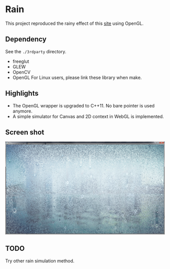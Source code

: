 # Rain
This project reproduced the rainy effect of this [site](http://tympanus.net/codrops/2015/11/04/rain-water-effect-experiments/) using OpenGL. 

## Dependency
See the `./3rdparty` directory.
- freeglut
- GLEW
- OpenCV
- OpenGL
For Linux users, please link these library when make.

## Highlights
 - The OpenGL wrapper is upgraded to C++11. No bare pointer is used anymore.
 - A simple simulator for Canvas and 2D context in WebGL is implemented.

## Screen shot
![](./screen_shot/cap.png)

## TODO
Try other rain simulation method.
